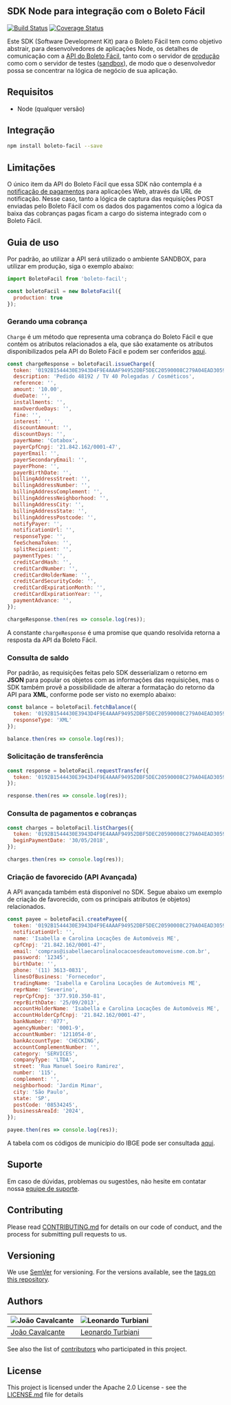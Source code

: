 ## SDK Node para integração com o Boleto Fácil

[![Build Status](https://travis-ci.org/Cotabox/boletofacil-sdk-node.svg?branch=master)](https://travis-ci.org/Cotabox/boletofacil-sdk-node) [![Coverage Status](https://coveralls.io/repos/github/Cotabox/boletofacil-sdk-node/badge.svg?branch=master)](https://coveralls.io/github/Cotabox/boletofacil-sdk-node?branch=master)

Este SDK (Software Development Kit) para o Boleto Fácil tem como objetivo abstrair, para desenvolvedores de aplicações Node, os detalhes de comunicação com a [API do Boleto Fácil](https://www.boletobancario.com/boletofacil/integration/integration.html), tanto com o servidor de [produção](https://www.boletobancario.com/boletofacil/) como com o servidor de testes ([sandbox](https://sandbox.boletobancario.com/boletofacil/)), de modo que o desenvolvedor possa se concentrar na lógica de negócio de sua aplicação.

## Requisitos

* Node (qualquer versão)

## Integração

```sh
npm install boleto-facil --save
```

## Limitações

O único item da API do Boleto Fácil que essa SDK não contempla é a [notificação de pagamentos](https://www.boletobancario.com/boletofacil/integration/integration.html#notificacao) para aplicações Web, através da URL de notificação. Nesse caso, tanto a lógica de captura das requisições POST enviadas pelo Boleto Fácil com os dados dos pagamentos como a lógica da baixa das cobranças pagas ficam a cargo do sistema integrado com o Boleto Fácil.

## Guia de uso

Por padrão, ao utilizar a API será utilizado o ambiente SANDBOX, para utilizar em produção, siga o exemplo abaixo:

```js
import BoletoFacil from 'boleto-facil';

const boletoFacil = new BoletoFacil({
  production: true
});

```


### Gerando uma cobrança

`Charge` é um método que representa uma cobrança do Boleto Fácil e que contém os atributos relacionados a ela, que 
são exatamente os atributos disponibilizados pela API do Boleto Fácil e podem ser conferidos [aqui](https://www.boletobancario.com/boletofacil/integration/integration.html#cobrancas). 

```js
const chargeResponse = boletoFacil.issueCharge({
  token: '0192B1544430E3943D4F9E4AAAF94952DBF5DEC20590008C279A04EAD3059EEA',
  description: 'Pedido 48192 / TV 40 Polegadas / Cosméticos',
  reference: '',
  amount: '10.00',
  dueDate: '',
  installments: '',
  maxOverdueDays: '',
  fine: '',
  interest: '',
  discountAmount: '',
  discountDays: '',
  payerName: 'Cotabox',
  payerCpfCnpj: '21.842.162/0001-47',
  payerEmail: '',
  payerSecondaryEmail: '',
  payerPhone: '',
  payerBirthDate: '',
  billingAddressStreet: '',
  billingAddressNumber: '',
  billingAddressComplement: '',
  billingAddressNeighborhood: '',
  billingAddressCity: '',
  billingAddressState: '',
  billingAddressPostcode: '',
  notifyPayer: '',
  notificationUrl: '',
  responseType: '',
  feeSchemaToken: '',
  splitRecipient: '',
  paymentTypes: '',
  creditCardHash: '',
  creditCardNumber: '',
  creditCardHolderName: '',
  creditCardSecurityCode: '',
  creditCardExpirationMonth: '',
  creditCardExpirationYear: '',
  paymentAdvance: '',
});

chargeResponse.then(res => console.log(res));

```

A constante `chargeResponse` é uma promise que quando resolvida retorna a resposta da API da Boleto Fácil.


### Consulta de saldo

Por padrão, as requisições feitas pelo SDK desserializam o retorno em **JSON** para popular os objetos com as informações das requisições, mas o SDK também provê a possibilidade de alterar a formatação do retorno da API para **XML**, conforme pode ser visto no exemplo abaixo:

```js
const balance = boletoFacil.fetchBalance({
  token: '0192B1544430E3943D4F9E4AAAF94952DBF5DEC20590008C279A04EAD3059EEA',
  responseType: 'XML'
});

balance.then(res => console.log(res));

```


### Solicitação de transferência

```js
const response = boletoFacil.requestTransfer({
  token: '0192B1544430E3943D4F9E4AAAF94952DBF5DEC20590008C279A04EAD3059EEA',
});

response.then(res => console.log(res));
```

### Consulta de pagamentos e cobranças

```js
const charges = boletoFacil.listCharges({
  token: '0192B1544430E3943D4F9E4AAAF94952DBF5DEC20590008C279A04EAD3059EEA',
  beginPaymentDate: '30/05/2018',
});

charges.then(res => console.log(res));
```


### Criação de favorecido (API Avançada)

A API avançada também está disponível no SDK. Segue abaixo um exemplo de criação de favorecido, com os principais atributos (e objetos) relacionados.

```js
const payee = boletoFacil.createPayee({
  token: '0192B1544430E3943D4F9E4AAAF94952DBF5DEC20590008C279A04EAD3059EEA',
  notificationUrl: '',
  name: 'Isabella e Carolina Locações de Automóveis ME',
  cpfCnpj: '21.842.162/0001-47',
  email: 'compras@isabellaecarolinalocacoesdeautomoveisme.com.br',
  password: '12345',
  birthDate: '',
  phone: '(11) 3613-0831',
  linesOfBusiness: 'Fornecedor',
  tradingName: 'Isabella e Carolina Locações de Automóveis ME',
  reprName: 'Severino',
  reprCpfCnpj: '377.910.350-81',
  reprBirthDate: '25/09/2013',
  accountHolderName: 'Isabella e Carolina Locações de Automóveis ME',
  accountHolderCpfCnpj: '21.842.162/0001-47',
  bankNumber: '077',
  agencyNumber: '0001-9',
  accountNumber: '1211054-0',
  bankAccountType: 'CHECKING',
  accountComplementNumber: '',
  category: 'SERVICES',
  companyType: 'LTDA',
  street: 'Rua Manuel Soeiro Ramirez',
  number: '115',
  complement: '',
  neighborhood: 'Jardim Mimar',
  city: 'São Paulo',
  state: 'SP',
  postCode: '08534245',
  businessAreaId: '2024',
});

payee.then(res => console.log(res));

```

A tabela com os códigos de município do IBGE pode ser consultada [aqui](http://www.ibge.gov.br/home/geociencias/areaterritorial/area.shtm).


## Suporte

Em caso de dúvidas, problemas ou sugestões, não hesite em contatar nossa [equipe de suporte](mailto:suporte@boletobancario.com).

## Contributing

Please read [CONTRIBUTING.md](https://github.com/Cotabox/boletofacil-sdk-node/blob/master/CONTRIBUTING.md) for details on our code of conduct, and the process for submitting pull requests to us.

## Versioning

We use [SemVer](http://semver.org/) for versioning. For the versions available, see the [tags on this repository](https://github.com/your/project/tags).

## Authors

|  ![João Cavalcante](https://avatars1.githubusercontent.com/u/13931503?v=3&s=150)    | ![Leonardo Turbiani](https://avatars3.githubusercontent.com/u/1368287?v=3&s=150)
|-------------|--------|
|[João Cavalcante](https://github.com/kavalcante/)| [Leonardo Turbiani](https://github.com/turbiani/) |

See also the list of [contributors](https://github.com/Cotabox/boletofacil-sdk-node/contributors) who participated in this project.

## License

This project is licensed under the Apache 2.0 License - see the [LICENSE.md](LICENSE.md) file for details
